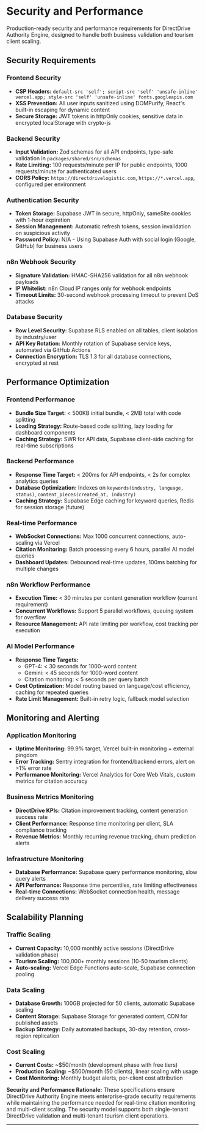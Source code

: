 # Security and Performance

Production-ready security and performance requirements for DirectDrive Authority Engine, designed to handle both business validation and tourism client scaling.

## Security Requirements

### Frontend Security
- **CSP Headers:** `default-src 'self'; script-src 'self' 'unsafe-inline' vercel.app; style-src 'self' 'unsafe-inline' fonts.googleapis.com`
- **XSS Prevention:** All user inputs sanitized using DOMPurify, React's built-in escaping for dynamic content
- **Secure Storage:** JWT tokens in httpOnly cookies, sensitive data in encrypted localStorage with crypto-js

### Backend Security  
- **Input Validation:** Zod schemas for all API endpoints, type-safe validation in `packages/shared/src/schemas`
- **Rate Limiting:** 100 requests/minute per IP for public endpoints, 1000 requests/minute for authenticated users
- **CORS Policy:** `https://directdrivelogistic.com`, `https://*.vercel.app`, configured per environment

### Authentication Security
- **Token Storage:** Supabase JWT in secure, httpOnly, sameSite cookies with 1-hour expiration
- **Session Management:** Automatic refresh tokens, session invalidation on suspicious activity
- **Password Policy:** N/A - Using Supabase Auth with social login (Google, GitHub) for business users

### n8n Webhook Security
- **Signature Validation:** HMAC-SHA256 validation for all n8n webhook payloads
- **IP Whitelist:** n8n Cloud IP ranges only for webhook endpoints
- **Timeout Limits:** 30-second webhook processing timeout to prevent DoS attacks

### Database Security
- **Row Level Security:** Supabase RLS enabled on all tables, client isolation by industry/user
- **API Key Rotation:** Monthly rotation of Supabase service keys, automated via GitHub Actions
- **Connection Encryption:** TLS 1.3 for all database connections, encrypted at rest

## Performance Optimization

### Frontend Performance
- **Bundle Size Target:** < 500KB initial bundle, < 2MB total with code splitting
- **Loading Strategy:** Route-based code splitting, lazy loading for dashboard components
- **Caching Strategy:** SWR for API data, Supabase client-side caching for real-time subscriptions

### Backend Performance
- **Response Time Target:** < 200ms for API endpoints, < 2s for complex analytics queries
- **Database Optimization:** Indexes on `keywords(industry, language, status)`, `content_pieces(created_at, industry)`
- **Caching Strategy:** Supabase Edge caching for keyword queries, Redis for session storage (future)

### Real-time Performance
- **WebSocket Connections:** Max 1000 concurrent connections, auto-scaling via Vercel
- **Citation Monitoring:** Batch processing every 6 hours, parallel AI model queries
- **Dashboard Updates:** Debounced real-time updates, 100ms batching for multiple changes

### n8n Workflow Performance
- **Execution Time:** < 30 minutes per content generation workflow (current requirement)
- **Concurrent Workflows:** Support 5 parallel workflows, queuing system for overflow
- **Resource Management:** API rate limiting per workflow, cost tracking per execution

### AI Model Performance
- **Response Time Targets:**
  - GPT-4: < 30 seconds for 1000-word content
  - Gemini: < 45 seconds for 1000-word content  
  - Citation monitoring: < 5 seconds per query batch
- **Cost Optimization:** Model routing based on language/cost efficiency, caching for repeated queries
- **Rate Limit Management:** Built-in retry logic, fallback model selection

## Monitoring and Alerting

### Application Monitoring
- **Uptime Monitoring:** 99.9% target, Vercel built-in monitoring + external pingdom
- **Error Tracking:** Sentry integration for frontend/backend errors, alert on >1% error rate
- **Performance Monitoring:** Vercel Analytics for Core Web Vitals, custom metrics for citation accuracy

### Business Metrics Monitoring  
- **DirectDrive KPIs:** Citation improvement tracking, content generation success rate
- **Client Performance:** Response time monitoring per client, SLA compliance tracking
- **Revenue Metrics:** Monthly recurring revenue tracking, churn prediction alerts

### Infrastructure Monitoring
- **Database Performance:** Supabase query performance monitoring, slow query alerts
- **API Performance:** Response time percentiles, rate limiting effectiveness
- **Real-time Connections:** WebSocket connection health, message delivery success rate

## Scalability Planning

### Traffic Scaling
- **Current Capacity:** 10,000 monthly active sessions (DirectDrive validation phase)
- **Tourism Scaling:** 100,000+ monthly sessions (10-50 tourism clients)
- **Auto-scaling:** Vercel Edge Functions auto-scale, Supabase connection pooling

### Data Scaling
- **Database Growth:** 100GB projected for 50 clients, automatic Supabase scaling
- **Content Storage:** Supabase Storage for generated content, CDN for published assets
- **Backup Strategy:** Daily automated backups, 30-day retention, cross-region replication

### Cost Scaling
- **Current Costs:** ~$50/month (development phase with free tiers)
- **Production Scaling:** ~$500/month (50 clients), linear scaling with usage
- **Cost Monitoring:** Monthly budget alerts, per-client cost attribution

**Security and Performance Rationale:**
These specifications ensure DirectDrive Authority Engine meets enterprise-grade security requirements while maintaining the performance needed for real-time citation monitoring and multi-client scaling. The security model supports both single-tenant DirectDrive validation and multi-tenant tourism client operations.

---

